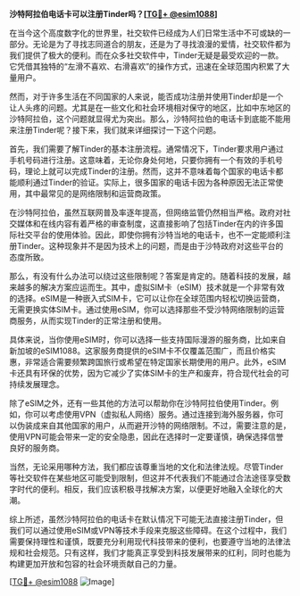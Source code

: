 **沙特阿拉伯电话卡可以注册Tinder吗？[[TG💪+ @esim1088](https://t.me/s/esim1088)]**

在当今这个高度数字化的世界里，社交软件已经成为人们日常生活中不可或缺的一部分。无论是为了寻找志同道合的朋友，还是为了寻找浪漫的爱情，社交软件都为我们提供了极大的便利。而在众多社交软件中，Tinder无疑是最受欢迎的一款。它凭借其独特的“左滑不喜欢、右滑喜欢”的操作方式，迅速在全球范围内积累了大量用户。

然而，对于许多生活在不同国家的人来说，能否成功注册并使用Tinder却是一个让人头疼的问题。尤其是在一些文化和社会环境相对保守的地区，比如中东地区的沙特阿拉伯，这个问题就显得尤为突出。那么，沙特阿拉伯的电话卡到底能不能用来注册Tinder呢？接下来，我们就来详细探讨一下这个问题。

首先，我们需要了解Tinder的基本注册流程。通常情况下，Tinder要求用户通过手机号码进行注册。这意味着，无论你身处何地，只要你拥有一个有效的手机号码，理论上就可以完成Tinder的注册。然而，这并不意味着每个国家的电话卡都能顺利通过Tinder的验证。实际上，很多国家的电话卡因为各种原因无法正常使用，其中最常见的是网络限制和运营商政策。

在沙特阿拉伯，虽然互联网普及率逐年提高，但网络监管仍然相当严格。政府对社交媒体和在线内容有着严格的审查制度，这直接影响了包括Tinder在内的许多国际社交平台的使用体验。因此，即使你拥有沙特当地的电话卡，也不一定能顺利注册Tinder。这种现象并不是因为技术上的问题，而是由于沙特政府对这些平台的态度所致。

那么，有没有什么办法可以绕过这些限制呢？答案是肯定的。随着科技的发展，越来越多的解决方案应运而生。其中，虚拟SIM卡（eSIM）技术就是一个非常有效的选择。eSIM是一种嵌入式SIM卡，它可以让你在全球范围内轻松切换运营商，无需更换实体SIM卡。通过使用eSIM，你可以选择那些不受沙特网络限制的运营商服务，从而实现Tinder的正常注册和使用。

具体来说，当你使用eSIM时，你可以选择一些支持国际漫游的服务商，比如来自新加坡的eSIM1088。这家服务商提供的eSIM卡不仅覆盖范围广，而且价格实惠，非常适合需要频繁跨国旅行或希望在特定国家长期使用的用户。此外，eSIM卡还具有环保的优势，因为它减少了实体SIM卡的生产和废弃，符合现代社会的可持续发展理念。

除了eSIM之外，还有一些其他的方法可以帮助你在沙特阿拉伯使用Tinder。例如，你可以考虑使用VPN（虚拟私人网络）服务。通过连接到海外服务器，你可以伪装成来自其他国家的用户，从而避开沙特的网络限制。不过，需要注意的是，使用VPN可能会带来一定的安全隐患，因此在选择时一定要谨慎，确保选择信誉良好的服务商。

当然，无论采用哪种方法，我们都应该尊重当地的文化和法律法规。尽管Tinder等社交软件在某些地区可能受到限制，但这并不代表我们不能通过合法途径享受数字时代的便利。相反，我们应该积极寻找解决方案，以便更好地融入全球化的大潮。

综上所述，虽然沙特阿拉伯的电话卡在默认情况下可能无法直接注册Tinder，但我们可以通过使用eSIM或VPN等技术手段来克服这些障碍。在这个过程中，我们需要保持理性和谨慎，既要充分利用现代科技带来的便利，也要遵守当地的法律法规和社会规范。只有这样，我们才能真正享受到科技发展带来的红利，同时也能为构建更加开放和包容的社会环境贡献自己的力量。

[[TG💪+ @esim1088](https://t.me/s/esim1088) ![Image](https://i.postimg.cc/4NQfJmqS/Snipaste-2025-05-13-00-14-12.png)]